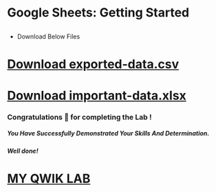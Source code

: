 # Google Sheets: Getting Started

## 

- Download Below Files

# [Download exported-data.csv](https://github.com/AnonymousOlix/My-Qwick-Lab-Resources/blob/main/September%20Week%202/exported-data.csv)
# [Download important-data.xlsx](https://github.com/AnonymousOlix/My-Qwick-Lab-Resources/blob/main/September%20Week%202/important-data.xlsx)



### Congratulations 🎉 for completing the Lab !

##### *You Have Successfully Demonstrated Your Skills And Determination.*

#### *Well done!*

# [MY QWIK LAB](https://www.youtube.com/@MyQwiklab)
